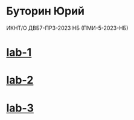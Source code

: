 # Буторин Юрий

ИКНТ/О ДВБ7-ПР3-2023 НБ (ПМИ-5-2023-НБ)

# [lab-1](https://github.com/PaceGG/java-labs/blob/lab-1/Main.java)

# [lab-2](https://github.com/PaceGG/java-labs/blob/lab-2)

# [lab-3](https://github.com/PaceGG/java-labs/tree/lab-3)
